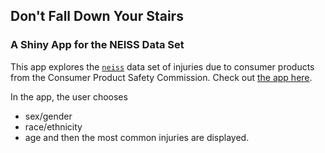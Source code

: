 ## Don't Fall Down Your Stairs
### A Shiny App for the NEISS Data Set

This app explores the [`neiss`](https://github.com/hadley/neiss) data set of injuries due to consumer products from the Consumer Product Safety Commission. Check out [the app here](https://juliasilge.shinyapps.io/neiss_demographics/).

In the app, the user chooses
* sex/gender
* race/ethnicity
* age
and then the most common injuries are displayed.